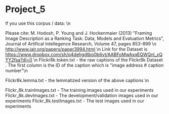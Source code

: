 # Project_5
If you use this corpus / data: \n

Please cite: M. Hodosh, P. Young and J. Hockenmaier (2013) "Framing Image Description as a Ranking Task: Data, Models and Evaluation Metrics", Journal of Artifical Intellegence Research, Volume 47, pages 853-899 \n
http://www.jair.org/papers/paper3994.html \n
Link for the Dataset is  https://www.dropbox.com/sh/q4dehgdtbo0b6vt/AABFoMwAxqEQWQnl_xQYY2fsa?dl=0 \n
Flickr8k.token.txt - the raw captions of the Flickr8k Dataset . The first column is the ID of the caption which is "image address # caption number"\n

Flickr8k.lemma.txt - the lemmatized version of the above captions \n

Flickr_8k.trainImages.txt - The training images used in our experiments
Flickr_8k.devImages.txt - The development/validation images used in our experiments
Flickr_8k.testImages.txt - The test images used in our experiments
